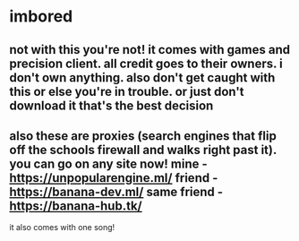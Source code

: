 # imbored
not with this you're not! it comes with games and precision client. all credit goes to their owners. i don't own anything. also don't get caught with this or else you're in trouble. or just don't download it that's the best decision
----------------------------------------------------------------------------------------------------------------------------------------------------------------
also these are proxies (search engines that flip off the schools firewall and walks right past it). you can go on any site now!
  mine - https://unpopularengine.ml/
  friend - https://banana-dev.ml/
  same friend - https://banana-hub.tk/
----------------------------------------------------------------------------------------------------------------------------------------------------------------

it also comes with one song!
